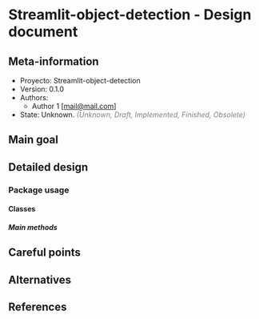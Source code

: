 # Streamlit-object-detection - Design document

## Meta-information

- Proyecto: Streamlit-object-detection
- Version: 0.1.0
- Authors:
    - Author 1 [<mail@mail.com>]
- State: Unknown. <span style="color:gray">*(Unknown, Draft, Implemented, Finished, Obsolete)*</span>

## Main goal

## Detailed design

### Package usage

#### Classes

##### Main methods

## Careful points

## Alternatives

## References
